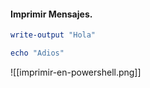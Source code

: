 #### Imprimir Mensajes.
```PowerShell
write-output "Hola"
```
```PowerShell
echo "Adios"
```
![[imprimir-en-powershell.png]]
